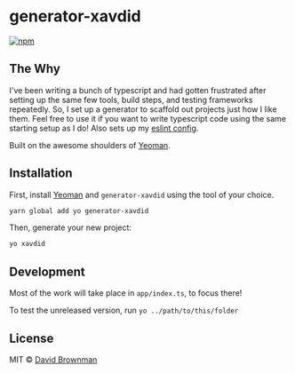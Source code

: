 # generator-xavdid

[![npm](https://img.shields.io/npm/v/generator-xavdid.svg)](https://npmjs.org/package/generator-xavdid)

## The Why

I've been writing a bunch of typescript and had gotten frustrated after setting up the same few tools, build steps, and testing frameworks repeatedly. So, I set up a generator to scaffold out projects just how I like them. Feel free to use it if you want to write typescript code using the same starting setup as I do! Also sets up my [eslint config](https://github.com/xavdid/eslint-config-xavdid).

Built on the awesome shoulders of [Yeoman](http://yeoman.io).

## Installation

First, install [Yeoman](http://yeoman.io) and `generator-xavdid` using the tool of your choice.

```bash
yarn global add yo generator-xavdid
```

Then, generate your new project:

```bash
yo xavdid
```

## Development

Most of the work will take place in `app/index.ts`, to focus there!

To test the unreleased version, run `yo ../path/to/this/folder`

## License

MIT © [David Brownman](https://xavd.id)
